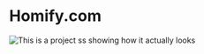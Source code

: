 # Homify.com


![This is a project ss showing how it actually looks](https://github.com/Ayush-Maurya-19/RoomFindr/blob/master/screenshot/ss.png?raw=true)


